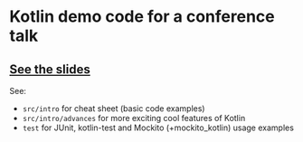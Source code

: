 # Kotlin demo code for a conference talk

## [See the slides](https://docs.google.com/presentation/d/1c2cJEoxWISOxC2rdXjj-VyDrXOT14DW06sQuLt1BIfg)

See:

* `src/intro` for cheat sheet (basic code examples)
* `src/intro/advances` for more exciting cool features of Kotlin
* `test` for JUnit, kotlin-test and Mockito (+mockito_kotlin) usage examples
 